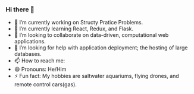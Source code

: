 ### Hi there 👋

* 🔭 I’m currently working on Structy Pratice Problems.
* 🌱 I’m currently learning React, Redux, and Flask.
* 👯 I’m looking to collaborate on data-driven, computational web applications.
* 🤔 I’m looking for help with application deployment; the hosting of large databases.
* 📫 How to reach me: 
* 😄 Pronouns: He/Him
* ⚡ Fun fact: My hobbies are saltwater aquariums, flying drones, and remote control cars(gas).
<!--
**jzhang319/jzhang319** is a ✨ _special_ ✨ repository because its `README.md` (this file) appears on your GitHub profile.

Here are some ideas to get you started:

- 🔭 I’m currently working on Structy Pratice Problems.
- 🌱 I’m currently learning React, Redux, and Flask.
- 👯 I’m looking to collaborate on 
- 🤔 I’m looking for help with ...
- 💬 Ask me about ...
- 📫 How to reach me: 
- 😄 Pronouns: He/Him
- ⚡ Fun fact: ...
-->
